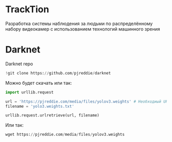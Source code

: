 # TrackTion
Разработка системы наблюдения за людьми по распределённому набору видеокамер с использованием технологий машинного зрения

# Darknet
Darknet repo
```python
!git clone https://github.com/pjreddie/darknet
```

Можно будет скачать или так:
```python
import urllib.request

url = 'https://pjreddie.com/media/files/yolov3.weights' # Необходиый URL
filename = 'yolo3.weights.txt'

urllib.request.urlretrieve(url, filename)
```

Или так:
```python 
wget https://pjreddie.com/media/files/yolov3.weights
```
